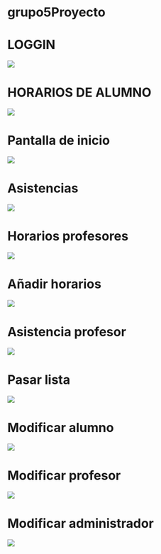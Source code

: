 # grupo5Proyecto
<h1>LOGGIN</h1>
<img src="image.png">
<h1>HORARIOS DE ALUMNO</h1>
<img src="image-1.png">
<h1>Pantalla de inicio</h1>
<img src="image-2.png">
<h1>Asistencias</h1>
<img src="image-3.png">
<h1>Horarios profesores</h1>
<img src="image-4.png">
<h1>Añadir horarios</h1>
<img src="image-5.png">
<h1>Asistencia profesor</h1>
<img src="image-6.png">
<h1>Pasar lista</h1>
<img src="image-7.png">
<h1>Modificar alumno</h1>
<img src="image-9.png">
<h1>Modificar profesor</h1>
<img src="image-8.png">
<h1>Modificar administrador</h1>
<img src="image-10.png">